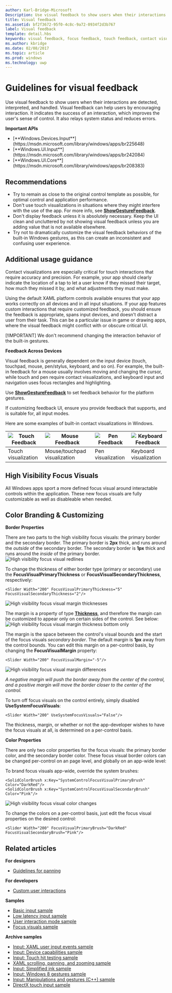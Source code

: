 ---author: Karl-Bridge-MicrosoftDescription: Use visual feedback to show users when their interactions with a Windows Store app are detected, interpreted, and handled.title: Visual feedbackms.assetid: bf2f3672-95f0-4c8c-9a72-0934f2d3b767label: Visual feedbacktemplate: detail.hbskeywords: visual feedback, focus feedback, touch feedback, contact visualization, input, interactionms.author: kbridgems.date: 02/08/2017ms.topic: articlems.prod: windowsms.technology: uwp---# Guidelines for visual feedback<link rel="stylesheet" href="https://az835927.vo.msecnd.net/sites/uwp/Resources/css/custom.css">Use visual feedback to show users when their interactions are detected, interpreted, and handled. Visual feedback can help users by encouraging interaction. It indicates the success of an interaction, which improves the user's sense of control. It also relays system status and reduces errors.<div class="important-apis" ><b>Important APIs</b><br/><ul><li>[**Windows.Devices.Input**](https://msdn.microsoft.com/library/windows/apps/br225648)</li><li>[**Windows.UI.Input**](https://msdn.microsoft.com/library/windows/apps/br242084)</li><li>[**Windows.UI.Core**](https://msdn.microsoft.com/library/windows/apps/br208383)</li></ul></div>## Recommendations-   Try to remain as close to the original control template as possible, for optimal control and application performance.-   Don't use touch visualizations in situations where they might interfere with the use of the app. For more info, see [**ShowGestureFeedback**](https://msdn.microsoft.com/library/windows/apps/br241969).-   Don't display feedback unless it is absolutely necessary. Keep the UI clean and uncluttered by not showing visual feedback unless you are adding value that is not available elsewhere.-   Try not to dramatically customize the visual feedback behaviors of the built-in Windows gestures, as this can create an inconsistent and confusing user experience.## Additional usage guidanceContact visualizations are especially critical for touch interactions that require accuracy and precision. For example, your app should clearly indicate the location of a tap to let a user know if they missed their target, how much they missed it by, and what adjustments they must make.Using the default XAML platform controls available ensures that your app works correctly on all devices and in all input situations. If your app features custom interactions that require customized feedback, you should ensure the feedback is appropriate, spans input devices, and doesn't distract a user from their task. This can be a particular issue in game or drawing apps, where the visual feedback might conflict with or obscure critical UI.[!IMPORTANT] We don't recommend changing the interaction behavior of the built-in gestures. **Feedback Across Devices**Visual feedback is generally dependent on the input device (touch, touchpad, mouse, pen/stylus, keyboard, and so on). For example, the built-in feedback for a mouse usually involves moving and changing the cursor, while touch and pen require contact visualizations, and keyboard input and navigation uses focus rectangles and highlighting.Use [**ShowGestureFeedback**](https://msdn.microsoft.com/library/windows/apps/br241969) to set feedback behavior for the platform gestures.If customizing feedback UI, ensure you provide feedback that supports, and is suitable for, all input modes.Here are some examples of built-in contact visualizations in Windows.| ![Touch Feedback](images/TouchFeedback.png) | ![Mouse Feedback](images/MouseFeedback.png) | ![Pen Feedback](images/PenFeedback.png) | ![Keyboard Feedback](images/KeyboardFeedback.png) || --- | --- | --- | --- || Touch visualization | Mouse/touchpad visualization | Pen visualization | Keyboard visualization |## High Visibility Focus VisualsAll Windows apps sport a more defined focus visual around interactable controls within the application. These new focus visuals are fully customizable as well as disableable when needed.## Color Branding & Customizing**Border Properties**There are two parts to the high visibility focus visuals: the primary border and the secondary border. The primary border is **2px** thick, and runs around the *outside* of the secondary border. The secondary border is **1px** thick and runs around the *inside* of the primary border.![High visibility focus visual redlines](images/FocusRectRedlines.png)To change the thickness of either border type (primary or secondary) use the **FocusVisualPrimaryThickness** or **FocusVisualSecondaryThickness**, respectively:```XAML<Slider Width="200" FocusVisualPrimaryThickness="5" FocusVisualSecondaryThickness="2"/>```![High visibility focus visual margin thicknesses](images/FocusMargin.png)The margin is a property of type [**Thickness**](https://msdn.microsoft.com/library/system.windows.thickness), and therefore the margin can be customized to appear only on certain sides of the control. See below:![High visibility focus visual margin thickness bottom only](images/FocusThicknessSide.png)The margin is the space between the control's visual bounds and the start of the focus visuals *secondary border*. The default margin is **1px** away from the control bounds. You can edit this margin on a per-control basis, by changing the **FocusVisualMargin** property:```XAML<Slider Width="200" FocusVisualMargin="-5"/>```![High visibility focus visual margin differences](images/FocusPlusMinusMargin.png)*A negative margin will push the border away from the center of the control, and a positive margin will move the border closer to the center of the control.*To turn off focus visuals on the control entirely, simply disabled **UseSystemFocusVisuals**:```XAML<Slider Width="200" UseSystemFocusVisuals="False"/>```The thickness, margin, or whether or not the app-developer wishes to have the focus visuals at all, is determined on a per-control basis.**Color Properties**There are only two color properties for the focus visuals: the primary border color, and the secondary border color. These focus visual border colors can be changed per-control on an page level, and globally on an app-wide level:To brand focus visuals app-wide, override the system brushes:```XAML<SolidColorBrush x:Key="SystemControlFocusVisualPrimaryBrush" Color="DarkRed"/><SolidColorBrush x:Key="SystemControlFocusVisualSecondaryBrush" Color="Pink"/>```![High visibility focus visual color changes](images/FocusRectColorChanges.png)To change the colors on a per-control basis, just edit the focus visual properties on the desired control:```XAML<Slider Width="200" FocusVisualPrimaryBrush="DarkRed" FocusVisualSecondaryBrush="Pink"/>```## Related articles**For designers*** [Guidelines for panning](guidelines-for-panning.md)**For developers*** [Custom user interactions](https://msdn.microsoft.com/library/windows/apps/mt185599)**Samples*** [Basic input sample](http://go.microsoft.com/fwlink/p/?LinkID=620302)* [Low latency input sample](http://go.microsoft.com/fwlink/p/?LinkID=620304)* [User interaction mode sample](http://go.microsoft.com/fwlink/p/?LinkID=619894)* [Focus visuals sample](http://go.microsoft.com/fwlink/p/?LinkID=619895)**Archive samples*** [Input: XAML user input events sample](http://go.microsoft.com/fwlink/p/?linkid=226855)* [Input: Device capabilities sample](http://go.microsoft.com/fwlink/p/?linkid=231530)* [Input: Touch hit testing sample](http://go.microsoft.com/fwlink/p/?linkid=231590)* [XAML scrolling, panning, and zooming sample](http://go.microsoft.com/fwlink/p/?linkid=251717)* [Input: Simplified ink sample](http://go.microsoft.com/fwlink/p/?linkid=246570)* [Input: Windows 8 gestures sample](http://go.microsoft.com/fwlink/p/?LinkId=264995)* [Input: Manipulations and gestures (C++) sample](http://go.microsoft.com/fwlink/p/?linkid=231605)* [DirectX touch input sample](http://go.microsoft.com/fwlink/p/?LinkID=231627)  